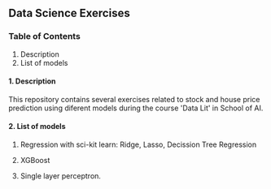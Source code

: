 ## Data Science Exercises

### Table of Contents

1. Description
2. List of models

#### 1. Description

This repository contains several exercises related to stock and house price prediction 
using diferent models during the course 'Data Lit'  in School of AI.
	
#### 2. List of models

1. Regression with sci-kit learn:
   Ridge, Lasso, Decission Tree Regression

2. XGBoost

3. Single layer perceptron.

